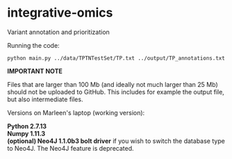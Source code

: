 # integrative-omics
Variant annotation and prioritization

Running the code:

```
python main.py ../data/TPTNTestSet/TP.txt ../output/TP_annotations.txt
```

**IMPORTANT NOTE**

Files that are larger than 100 Mb (and ideally not much larger than 25 Mb) should not be uploaded to GitHub. This includes for example the output file, but also intermediate files. 

Versions on Marleen's laptop (working version):

**Python 2.7.13** <br />
**Numpy 1.11.3** <br />
**(optional) Neo4J 1.1.0b3 bolt driver** if you wish to switch the database type to Neo4J. The Neo4J feature is deprecated. <br />
